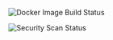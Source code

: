 ![Docker Image Build Status](https://github.com/janole/vpn/workflows/Docker%20Image/badge.svg)

![Security Scan Status](https://github.com/janole/vpn/workflows/Security%20Scan/badge.svg)
